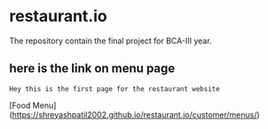 # restaurant.io
The repository contain the final project for BCA-III year.

## here is the link on menu page
```
Hey this is the first page for the restaurant website

```
[Food Menu]
(https://shreyashpatil2002.github.io/restaurant.io/customer/menus/)
